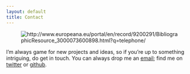 ```yaml
---
layout: default
title: Contact
---
```

<figure>
	<img src="{{site.url}}/images/telephone.jpg" align="center" alt="http://www.europeana.eu/portal/en/record/9200291/BibliographicResource_3000073600898.html?q=telephone/" />
</figure>

I’m always game for new projects and ideas, so if you’re up to something intriguing, do get in touch. You can always drop me an <a href="mailto:anna-maria.sichani@huygens.knaw.nl">email</a>; find me on <a href="https://twitter.com/amsichani">twitter</a> or <a href="https://github.com/amsichani/">github</a>.
